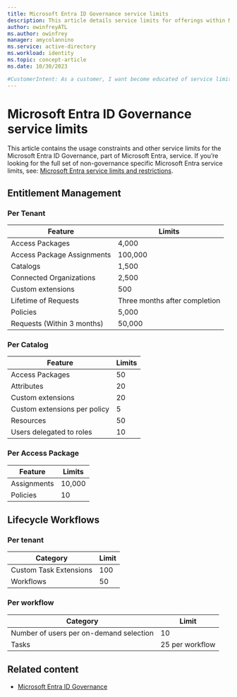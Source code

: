 ```yaml
---
title: Microsoft Entra ID Governance service limits
description: This article details service limits for offerings within Microsoft Entra ID Governance 
author: owinfreyATL
ms.author: owinfrey
manager: amycolannino
ms.service: active-directory
ms.workload: identity
ms.topic: concept-article
ms.date: 10/30/2023

#CustomerIntent: As a customer, I want become educated of service limits for offerings within Microsoft Entra ID Governance so that limits are understood and met.
---
```


# Microsoft Entra ID Governance service limits

This article contains the usage constraints and other service limits for the Microsoft Entra ID Governance, part of Microsoft Entra, service. If you’re looking for the full set of non-governance specific Microsoft Entra service limits, see: [Microsoft Entra service limits and restrictions](/docs/identity/users/directory-service-limits-restrictions.md).

## Entitlement Management

### Per Tenant

|Feature  |Limits  |
|---------|---------|
|Access Packages   |  4,000       |
|Access Package Assignments     | 100,000        |
|Catalogs     |   1,500      |
|Connected Organizations     |  2,500       |
|Custom extensions     |  500       |
|Lifetime of Requests     |  Three months after completion       |
|Policies     |  5,000       |
|Requests (Within 3 months)     |  50,000       |

### Per Catalog

|Feature  |Limits  |
|---------|---------|
|Access Packages   |  50      |
|Attributes    | 20        |
|Custom extensions     |  20       |
|Custom extensions per policy    |  5       |
|Resources     |  50      |
|Users delegated to roles     |  10      |

### Per Access Package

|Feature  |Limits  |
|---------|---------|
|Assignments    | 10,000        |
|Policies  |  10      |

## Lifecycle Workflows

### Per tenant

|Category  |Limit  |
|---------|---------|
|Custom Task Extensions     |  100     |
|Workflows     |   50    |

### Per workflow

|Category  |Limit  |
|---------|---------|
|Number of users per on-demand selection   |  10       |
|Tasks     |  25 per workflow       |

## Related content

- [Microsoft Entra ID Governance](identity-governance-overview.md)

